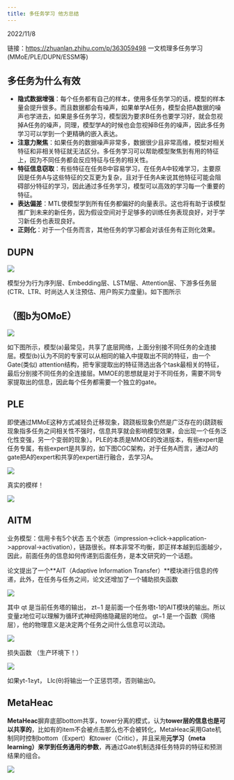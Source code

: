 ```yaml
---
title: 多任务学习 他方总结
---
```


2022/11/8

链接：https://zhuanlan.zhihu.com/p/363059498 一文梳理多任务学习(MMoE/PLE/DUPN/ESSM等)



## 多任务为什么有效

- **隐式数据增强**：每个任务都有自己的样本，使用多任务学习的话，模型的样本量会提升很多。而且数据都会有噪声，如果单学A任务，模型会把A数据的噪声也学进去，如果是多任务学习，模型因为要求B任务也要学习好，就会忽视掉A任务的噪声，同理，模型学A的时候也会忽视掉B任务的噪声，因此多任务学习可以学到一个更精确的嵌入表达。
- **注意力聚焦**：如果任务的数据噪声非常多，数据很少且非常高维，模型对相关特征和非相关特征就无法区分。多任务学习可以帮助模型聚焦到有用的特征上，因为不同任务都会反应特征与任务的相关性。
- **特征信息窃取**：有些特征在任务B中容易学习，在任务A中较难学习，主要原因是任务A与这些特征的交互更为复杂，且对于任务A来说其他特征可能会阻碍部分特征的学习，因此通过多任务学习，模型可以高效的学习每一个重要的特征。
- **表达偏差**：MTL使模型学到所有任务都偏好的向量表示。这也将有助于该模型推广到未来的新任务，因为假设空间对于足够多的训练任务表现良好，对于学习新任务也表现良好。
- **正则化**：对于一个任务而言，其他任务的学习都会对该任务有正则化效果。



## DUPN

![](https://pic1.imgdb.cn/item/636b0ece16f2c2beb185266e.png)

 模型分为行为序列层、Embedding层、LSTM层、Attention层、下游多任务层(CTR、LTR、时尚达人关注预估、用户购买力度量)。如下图所示 

## （图b为OMoE）

![](https://pic1.imgdb.cn/item/636b0ece16f2c2beb18526d0.png)

如下图所示，模型(a)最常见，共享了底层网络，上面分别接不同任务的全连接层。模型(b)认为不同的专家可以从相同的输入中提取出不同的特征，由一个Gate(类似) attention结构，把专家提取出的特征筛选出各个task最相关的特征，最后分别接不同任务的全连接层。MMOE的思想就是对于不同任务，需要不同专家提取出的信息，因此每个任务都需要一个独立的gate。 

##  **PLE** 

 即使通过MMoE这种方式减轻负迁移现象，跷跷板现象仍然是广泛存在的(跷跷板现象指多任务之间相关性不强时，信息共享就会影响模型效果，会出现一个任务泛化性变强，另一个变弱的现象）。PLE的本质是MMOE的改进版本，有些expert是任务专属，有些expert是共享的，如下图CGC架构，对于任务A而言，通过A的gate把A的expert和共享的expert进行融合，去学习A。 

![](https://pic1.imgdb.cn/item/636b0ece16f2c2beb1852676.png)

真实的模样！

![](https://pic1.imgdb.cn/item/636b0ece16f2c2beb185266b.png)

## AITM

业务模型：信用卡有5个状态  五个状态（impression->click->application->approval->activation），链路很长。样本非常不均衡，即正样本越到后面越少，因此，前面任务的信息如何传递到后面任务，是本文研究的一个话题。

论文提出了一个**AIT（Adaptive Information Transfer）**模块进行信息的传递，此外，在任务与任务之间，论文还增加了一个辅助损失函数 

![](https://pic1.imgdb.cn/item/636b1bca16f2c2beb19af800.jpg)

其中 qt 是当前任务塔的输出， zt−1 是前面一个任务塔t-1的AIT模块的输出。所以变量z地位可以理解为循环式神经网络隐藏层的地位。 gt−1 是一个函数（网络层），他的物理意义是决定两个任务之间什么信息可以流动。 

![](https://pic1.imgdb.cn/item/636b1bca16f2c2beb19af7f8.jpg)

损失函数 （生产环境下！）

![](https://pic1.imgdb.cn/item/636b1db316f2c2beb19d9dbc.png)

如果yt-1≥yt， Llc(θ)将输出一个正惩罚项，否则输出0。



## MetaHeac

**MetaHeac**摒弃底部bottom共享，tower分离的模式，认为**tower层的信息也是可以共享的**，比如有的item不会被点击那么也不会被转化，MetaHeac采用Gate机制同时控制bottom（Expert）和tower（Critic），并且采用**元学习（meta learning）**来学到**任务通用的参数**，再通过Gate机制选择任务特异的特征和预测结果的组合。 

![](https://pic1.imgdb.cn/item/636b1bca16f2c2beb19af7fb.jpg)

